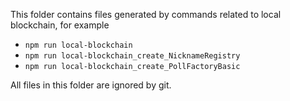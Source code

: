 This folder contains files generated by commands related to local blockchain, for example

- `npm run local-blockchain`
- `npm run local-blockchain_create_NicknameRegistry`
- `npm run local-blockchain_create_PollFactoryBasic`

All files in this folder are ignored by git.
